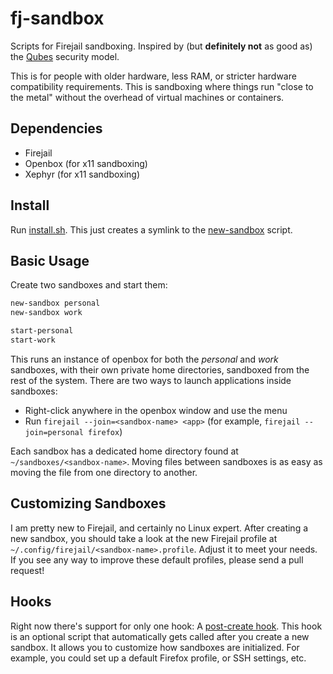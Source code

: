 fj-sandbox
==========

Scripts for Firejail sandboxing. Inspired by (but **definitely not** as good as) the [Qubes][1] security model.

This is for people with older hardware, less RAM, or stricter hardware compatibility requirements. This is sandboxing where things run "close to the metal" without the overhead of virtual machines or containers.

Dependencies
------------

* Firejail
* Openbox (for x11 sandboxing)
* Xephyr (for x11 sandboxing)

Install
-------

Run [install.sh][2]. This just creates a symlink to the [new-sandbox][3] script.

Basic Usage
-----------

Create two sandboxes and start them:

```bash
new-sandbox personal
new-sandbox work

start-personal
start-work
```

This runs an instance of openbox for both the _personal_ and _work_ sandboxes, with their own private home directories, sandboxed from the rest of the system. There are two ways to launch applications inside sandboxes:

* Right-click anywhere in the openbox window and use the menu
* Run `firejail --join=<sandbox-name> <app>` (for example, `firejail --join=personal firefox`)

Each sandbox has a dedicated home directory found at `~/sandboxes/<sandbox-name>`. Moving files between sandboxes is as easy as moving the file from one directory to another.

Customizing Sandboxes
---------------------

I am pretty new to Firejail, and certainly no Linux expert. After creating a new sandbox, you should take a look at the new Firejail profile at `~/.config/firejail/<sandbox-name>.profile`. Adjust it to meet your needs. If you see any way to improve these default profiles, please send a pull request!

Hooks
-----

Right now there's support for only one hook: A [post-create hook][4]. This hook is an optional script that automatically gets called after you create a new sandbox. It allows you to customize how sandboxes are initialized. For example, you could set up a default Firefox profile, or SSH settings, etc.

[1]: https://www.qubes-os.org/
[2]: install.sh
[3]: new-sandbox
[4]: hooks/post-create.sh.template
